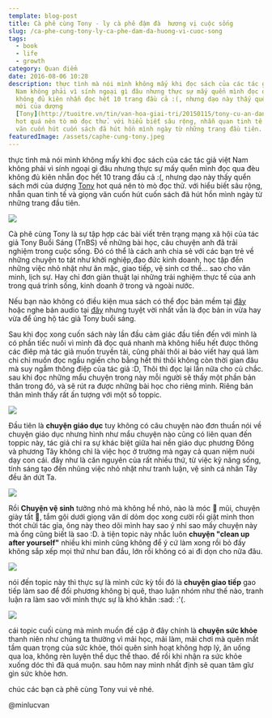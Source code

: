 ```yaml
---
template: blog-post
title: Cà phê cùng Tony - ly cà phê đậm đà  hương vị cuộc sống
slug: /ca-phe-cung-tony-ly-ca-phe-dam-da-huong-vi-cuoc-song
tags:
  - book
  - life
  - growth
category: Quan điểm
date: 2016-08-06 10:28
description: thực tình mà nói mình không mấy khi đọc sách của các tác giả việt
  Nam không phải vì sính ngoại gì đâu nhưng thực sự mấy quển mình đọc qua đèu
  không đủ kiên nhẫn đọc hết 10 trang đầu cả :(, nhưng dạo này thấy quển sách
  mới của dượng
  [Tony](http://tuoitre.vn/tin/van-hoa-giai-tri/20150115/tony-cu-an-danh-di-vay/699069.html)
  hot quá nên tò mò đọc thử. với hiểu biết sâu rộng, nhẫn quan tinh tế và giọng
  văn cuốn hút cuốn sách đã hút hồn mình ngày từ những trang đầu tiên.
featuredImage: /assets/caphe-cung-tony.jpeg
---
```

thực tình mà nói mình không mấy khi đọc sách của các tác giả việt Nam không phải vì sính ngoại gì đâu nhưng thực sự mấy quển mình đọc qua đèu không đủ kiên nhẫn đọc hết 10 trang đầu cả :(, nhưng dạo này thấy quển sách mới của dượng [Tony](http://tuoitre.vn/tin/van-hoa-giai-tri/20150115/tony-cu-an-danh-di-vay/699069.html) hot quá nên tò mò đọc thử. với hiểu biết sâu rộng, nhẫn quan tinh tế và giọng văn cuốn hút cuốn sách đã hút hồn mình ngày từ những trang đầu tiên.

![](/assets/ca-phe-cung-tony-buoi-sang-review.jpeg)

Cà phê cùng Tony là sự tập hợp các bài viết trên trạng mạng xã hội của tác giả Tony Buổi Sáng (TnBS) về những bài học, câu chuyện anh đã trải nghiệm trong cuộc sống. Đó có thể là cách anh chia sẻ với các bạn trẻ về những chuyện to tát như khởi nghiệp,đạo đức kinh doanh, học tập đến những việc nhỏ nhặt như ăn mặc, giao tiếp, vệ sinh cơ thể… sao cho văn minh, lịch sự. Hay chỉ đơn giản thuật lại những trải nghiệm thực tế của anh trong quá trình sống, kinh doanh ở trong và ngoài nước.

Nếu bạn nào không có điều kiện mua sách có thể đọc bản mềm tại [đây](http://www.taisachhay.com/2015/05/ca-phe-cung-tony-tony-buoi-sang-pdf-prc-epub-mp3.html) hoặc nghe bản  audio tại [đây](https://www.youtube.com/watch?v=DQBibQWDZ38) nhưng tuyệt vời nhất vẫn là đọc bản in vừa hay vừa để ủng hộ tác giả Tony buổi sáng.

Sau khi đọc xong cuốn sách này lần đầu cảm giác đầu tiền đến với mình là có phần tiếc nuối vì mình đã đọc quá nhanh mà không hiểu hết đưọc thông các điêp mà tác giả muốn truyền tải, cũng phải thôi ai bảo viết hay quá làm chi chỉ muốn đọc ngấu ngiến cho bằng hết thì thôi không còn thời gian đâu mà suy ngẫm thông điệp của tác giả :D, Thôi thì đọc lại lần nữa cho củ chắc. sau khi đọc những mẩu chuyện trong này mỗi người sẽ thấy một phần bản thân trong đó, và sẽ rút ra được những bài học cho riêng mình. Riêng bản thân mình thấy rất ấn tượng với một số toppic.

![](/assets/clean-up-after-youself.jpeg)


Đầu tiên  là **chuyện giáo dục** tuy không có câu chuyện nào đơn thuần nói về chuyện giáo dục nhưng hình như mẩu chuyện nào cũng có liên quan đến toppic này, tác giả chỉ ra sự khác biệt giữa hai nền giáo dục phương Đông và phương Tây không chỉ là việc học ở trường mà ngay cả quan niệm nuôi dạy con cái. đây như là căn nguyên của rất nhiều thứ, từ việc kỹ năng sống, tính sáng tạo đến nhũng việc nhỏ nhặt như tranh luận, vệ sinh cá nhân Tây đều ăn dứt Ta.

![](/assets/argument.jpeg)


Rồi **Chuyện vệ sinh**  tưởng nhỏ mà không hề nhỏ, nào là móc  💩 mũi, chuyện giày tất 🤢, tắm gội dưới giọng văn dí dỏm dọc xong cười rồi giật mình thon thót chửi tác gỉa, ông này theo dõi mình hay sao ý nhỉ sao mấy chuyện này mà ổng cũng biết là sao :D. à tiện topic này nhắc luôn **chuyện "clean up after yourself"** nhiều khi mình cũng không để ý cứ làm xong rồi bỏ đấy không sắp xếp mọi thứ như ban đầu, lớn rồi không có ai đi dọn cho nữa đâu.

![](/assets/cape-cung-tony-2.jpeg)

nói đến topic này thì thực sự là mình cức kỳ tồi đó là **chuyện giao tiếp** gao tiếp làm sao để đối phương không bị quê, thao luận nhóm như thế nào, tranh luận ra làm sao với mình thực sự là khó khăn :sad: :'(.



![](/assets/running.jpeg)


cái topic cuối cùng mà mình muốn đề cập ở đây chính là **chuyện sức khỏe** thanh niên như chúng ta thường vì mải học, mải làm, mải chơi mà quên mất tầm quan trọng của sức khỏe, thói quên sinh hoạt không hợp lý, ăn uống qua loa, không rèn luyện thể dục thể thao. để rồi khi nhận ra sức khỏe xuống dóc thì đã quá muộn. sau hôm nay mình nhất định sẽ quan tâm gĩư gìn sức khỏe hơn. 

chúc các bạn cà phê cùng Tony vui vẻ nhé.

@minlucvan
